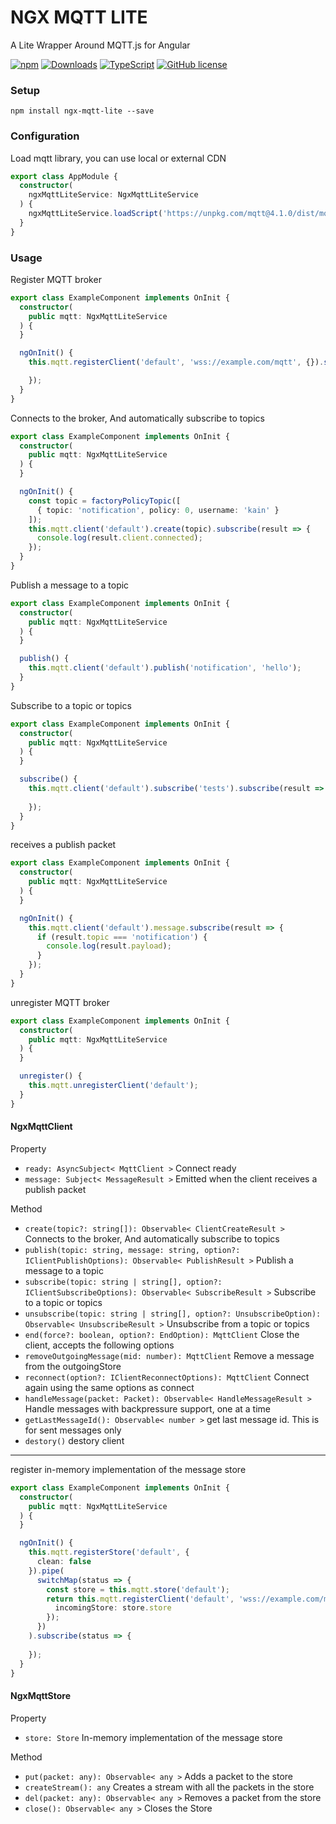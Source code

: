 # NGX MQTT LITE

A Lite Wrapper Around MQTT.js for Angular

[![npm](https://img.shields.io/npm/v/ngx-mqtt-lite.svg?style=flat-square)](https://www.npmjs.com/package/ngx-mqtt-lite)
[![Downloads](https://img.shields.io/npm/dm/ngx-mqtt-lite.svg?style=flat-square)](https://www.npmjs.com/package/ngx-mqtt-lite)
[![TypeScript](https://img.shields.io/badge/%3C%2F%3E-TypeScript-blue.svg?style=flat-square)](https://www.typescriptlang.org/)
[![GitHub license](https://img.shields.io/badge/license-MIT-blue.svg?style=flat-square)](https://github.com/kainonly/ngx-mqtt-lite/blob/master/LICENSE)

### Setup

```shell
npm install ngx-mqtt-lite --save
```

### Configuration

Load mqtt library, you can use local or external CDN

```typescript
export class AppModule {
  constructor(
    ngxMqttLiteService: NgxMqttLiteService
  ) {
    ngxMqttLiteService.loadScript('https://unpkg.com/mqtt@4.1.0/dist/mqtt.min.js');
  }
}
```

### Usage

Register MQTT broker

```typescript
export class ExampleComponent implements OnInit {
  constructor(
    public mqtt: NgxMqttLiteService
  ) {
  }

  ngOnInit() {
    this.mqtt.registerClient('default', 'wss://example.com/mqtt', {}).subscribe(status => {

    });
  }
}
```

Connects to the broker, And automatically subscribe to topics

```typescript
export class ExampleComponent implements OnInit {
  constructor(
    public mqtt: NgxMqttLiteService
  ) {
  }

  ngOnInit() {
    const topic = factoryPolicyTopic([
      { topic: 'notification', policy: 0, username: 'kain' }
    ]);
    this.mqtt.client('default').create(topic).subscribe(result => {
      console.log(result.client.connected);
    });
  }
}
```

Publish a message to a topic

```typescript
export class ExampleComponent implements OnInit {
  constructor(
    public mqtt: NgxMqttLiteService
  ) {
  }

  publish() {
    this.mqtt.client('default').publish('notification', 'hello');
  }
}
```

Subscribe to a topic or topics

```typescript
export class ExampleComponent implements OnInit {
  constructor(
    public mqtt: NgxMqttLiteService
  ) {
  }

  subscribe() {
    this.mqtt.client('default').subscribe('tests').subscribe(result => {
    
    });
  }
}
```

receives a publish packet

```typescript
export class ExampleComponent implements OnInit {
  constructor(
    public mqtt: NgxMqttLiteService
  ) {
  }

  ngOnInit() {
    this.mqtt.client('default').message.subscribe(result => {
      if (result.topic === 'notification') {
        console.log(result.payload);
      }
    });
  }
}
```

unregister MQTT broker

```typescript
export class ExampleComponent implements OnInit {
  constructor(
    public mqtt: NgxMqttLiteService
  ) {
  }

  unregister() {
    this.mqtt.unregisterClient('default');
  }
}
```

#### NgxMqttClient

Property

- `ready: AsyncSubject< MqttClient >` Connect ready
- `message: Subject< MessageResult >` Emitted when the client receives a publish packet

Method

- `create(topic?: string[]): Observable< ClientCreateResult >` Connects to the broker, And automatically subscribe to topics
- `publish(topic: string, message: string, option?: IClientPublishOptions): Observable< PublishResult >` Publish a message to a topic
- `subscribe(topic: string | string[], option?: IClientSubscribeOptions): Observable< SubscribeResult >` Subscribe to a topic or topics
- `unsubscribe(topic: string | string[], option?: UnsubscribeOption): Observable< UnsubscribeResult >` Unsubscribe from a topic or topics
- `end(force?: boolean, option?: EndOption): MqttClient` Close the client, accepts the following options
- `removeOutgoingMessage(mid: number): MqttClient` Remove a message from the outgoingStore
- `reconnect(option?: IClientReconnectOptions): MqttClient` Connect again using the same options as connect
- `handleMessage(packet: Packet): Observable< HandleMessageResult >` Handle messages with backpressure support, one at a time
- `getLastMessageId(): Observable< number >` get last message id. This is for sent messages only
- `destory()` destory client

***

register in-memory implementation of the message store

```typescript
export class ExampleComponent implements OnInit {
  constructor(
    public mqtt: NgxMqttLiteService
  ) {
  }

  ngOnInit() {
    this.mqtt.registerStore('default', {
      clean: false
    }).pipe(
      switchMap(status => {
        const store = this.mqtt.store('default');
        return this.mqtt.registerClient('default', 'wss://example.com/mqtt', {
          incomingStore: store.store
        });
      })
    ).subscribe(status => {
      
    });
  }
}
```

#### NgxMqttStore

Property

- `store: Store` In-memory implementation of the message store

Method

- `put(packet: any): Observable< any >` Adds a packet to the store
- `createStream(): any` Creates a stream with all the packets in the store
- `del(packet: any): Observable< any >` Removes a packet from the store
- `close(): Observable< any >` Closes the Store
